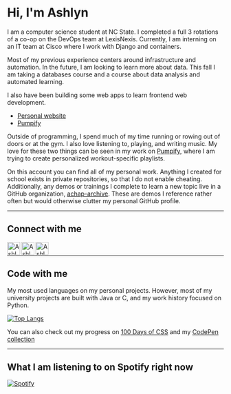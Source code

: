 # Hi, I'm Ashlyn

I am a computer science student at NC State. I completed a full 3 rotations of a co-op on the DevOps team at LexisNexis. Currently, I am interning on an IT team at Cisco where I work with Django and containers.

Most of my previous experience centers around infrastructure and automation. In the future, I am looking to learn more about data. This fall I am taking a databases course and a course about data analysis and automated learning.

I also have been building some web apps to learn frontend web development.

- [Personal website][website]
- [Pumpify](https://apchapcomputing.github.io/pumpify)

Outside of programming, I spend much of my time running or rowing out of doors or at the gym. I also love listening to, playing, and writing music. My love for these two things can be seen in my work on [Pumpify](https://achapcomputing.github.io/pumpify), where I am trying to create personalized workout-specific playlists.

On this account you can find all of my personal work. Anything I created for school exists in private repositories, so that I do not enable cheating. Additionally, any demos or trainings I complete to learn a new topic live in a GitHub organization, [achap-archive][archive]. These are demos I reference rather often but would otherwise clutter my personal GitHub profile.

---

## Connect with me

[<img align="left" alt="Ashlyn | Twitter" width="30px" src="https://img.icons8.com/color/48/000000/twitter--v1.png" />][twitter]
[<img align="left" alt="Ashlyn | LinkedIn" width="30px" src="https://img.icons8.com/color/48/000000/linkedin.png" />][linkedin]
[<img align="left" alt="Ashlyn | Email" width="30px" src="https://img.icons8.com/emoji/48/000000/envelope-.png"/>][email]
<br />

---

## Code with me

My most used languages on my personal projects. However, most of my university projects are built with Java or C, and my work history focused on Python.

[![Top Langs](https://github-readme-stats.vercel.app/api/top-langs/?username=apchapcomputing&layout=compact)](https://github.com/anuraghazra/github-readme-stats)

You can also check out my progress on [100 Days of CSS](https://100dayscss.com/progress/achapcomputing/) and my [CodePen collection](https://codepen.io/collection/xKZxPr)

<!-- ### Languages
![Java](https://img.shields.io/badge/java-%23ED8B00.svg?style=for-the-badge&logo=java&logoColor=white)
![Javascript](https://img.shields.io/badge/javascript-%23323330.svg?style=for-the-badge&logo=javascript&logoColor=%23F7DF1E)
![Python](https://img.shields.io/badge/python-%2314354C.svg?style=for-the-badge&logo=python&logoColor=white")

### Frameworks
![Django](https://img.shields.io/badge/django-%23092E20.svg?style=for-the-badge&logo=django&logoColor=white)
![React](https://img.shields.io/badge/react-%2320232a.svg?style=for-the-badge&logo=react&logoColor=%2361DAFB)

### Tools
![Ansible](https://img.shields.io/badge/ansible-%231A1918.svg?style=for-the-badge&logo=ansible&logoColor=white)
![Jenkins](https://img.shields.io/badge/jenkins-%232C5263.svg?style=for-the-badge&logo=jenkins&logoColor=white)
![Postman](https://img.shields.io/badge/Postman-FF6C37?style=for-the-badge&logo=postman&logoColor=red)
![Redis](https://img.shields.io/badge/redis-%23DD0031.svg?style=for-the-badge&logo=redis&logoColor=white)
![VS Code](https://img.shields.io/badge/VisualStudioCode-0078d7.svg?style=for-the-badge&logo=visual-studio-code&logoColor=white)
<!-- ![Figma](https://img.shields.io/badge/figma-%23F24E1E.svg?style=for-the-badge&logo=figma&logoColor=white)
<!-- Add Adobe illustrator if a ever figure it out! -->

<!-- >
#### Containers
![Docker](https://img.shields.io/badge/docker-%230db7ed.svg?style=for-the-badge&logo=docker&logoColor=white)
![Kubernetes](https://img.shields.io/badge/kubernetes-%23326ce5.svg?style=for-the-badge&logo=kubernetes&logoColor=white)

#### Cloud
![AWS](https://img.shields.io/badge/AWS-%23FF9900.svg?style=for-the-badge&logo=amazon-aws&logoColor=white)
![GCP](https://img.shields.io/badge/GoogleCloud-%234285F4.svg?style=for-the-badge&logo=google-cloud&logoColor=white) -->

<!-- Tech badges from https://github.com/Ileriayo/markdown-badges#programming-languages -->

---

<!-- ## Think with me
My latest posts on my website. -->
<!-- BLOG-POST-LIST:START -->
<!-- - [Atlas Shrugged Impressions](https://YOURAPPNAME.herokuapp.com/atlas-shrugged/)
- [When learning is not constructive: programming as a creative endeavor](https://YOURAPPNAME.herokuapp.com/when-learning-is-not-constructive/)
- [Science fiction is a serious expression of American spirituality](https://YOURAPPNAME.herokuapp.com/science-fiction-is-a-serious-expression-of-american-spirituality/)
- [X-as-a-Service: 3 Classifications of Cloud Services](https://YOURAPPNAME.herokuapp.com/x-as-a-service-3-classifications-of-cloud-services/)
- [The 3 best types of projects to learn to think like an engineer](https://YOURAPPNAME.herokuapp.com/the-3-best-types-of-projects-to-learn-to-think-like-an-engineer/) -->
<!-- BLOG-POST-LIST:END -->

<!-- Workflow from https://github.com/gautamkrishnar/blog-post-workflow -->

## What I am listening to on Spotify right now

[![Spotify](https://achapcomputing.vercel.app/api/spotify)](https://open.spotify.com/user/ashhithh)

 <!-- From https://github.com/novatorem/novatorem/blob/master/api/spotify.py -->

[website]: https://ashlynchapman.com
[twitter]: https://twitter.com/achapcomputing
[linkedin]: https://linkedin.com/in/apchapman
[email]: mailto:%20apchapma@ncsu.edu
[archive]: https://github.com/achap-archive
